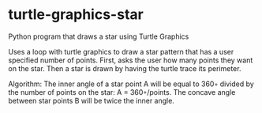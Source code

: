 # turtle-graphics-star
Python program that draws a star using Turtle Graphics

Uses a loop with turtle graphics to draw a star pattern that has a user specified number of points. First, asks the user how many points they want on the star. Then a star is drawn by having the turtle trace its perimeter. 

Algorithm: The inner angle of a star point A will be equal to 360◦ divided by the number of points on the star: A = 360◦/points.  The concave angle between star points B will be twice the inner angle.
